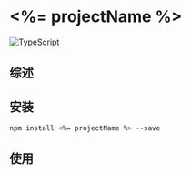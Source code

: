 # <%= projectName %>

[![TypeScript](https://img.shields.io/badge/lang-typescript-blue.svg)](https://www.tslang.cn/)

## 综述

## 安装

```bash
npm install <%= projectName %> --save
```

## 使用
